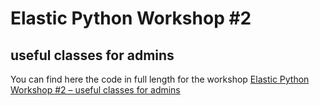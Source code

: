 # Elastic Python Workshop #2 

## useful classes for admins 

You can find here the code in full length for the workshop [Elastic Python Workshop #2 – useful classes for admins]()



